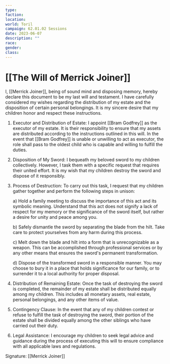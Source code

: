 ```yaml
---
type: 
faction: 
location: 
world: Toril
campaign: 62.01.02 Sessions
date: 2023-06-07
description: ""
race: 
gender: 
class: 
---
```

# [[The Will of Merrick Joiner]]

I, [[Merrick Joiner]], being of sound mind and disposing memory, hereby declare this document to be my last will and testament. I have carefully considered my wishes regarding the distribution of my estate and the disposition of certain personal belongings. It is my sincere desire that my children honor and respect these instructions.

1. Executor and Distribution of Estate: I appoint [[Bram Godfrey]] as the executor of my estate. It is their responsibility to ensure that my assets are distributed according to the instructions outlined in this will. In the event that [[Bram Godfrey]] is unable or unwilling to act as executor, the role shall pass to the oldest child who is capable and willing to fulfill the duties.
    
2. Disposition of My Sword: I bequeath my beloved sword to my children collectively. However, I task them with a specific request that requires their united effort. It is my wish that my children destroy the sword and dispose of it responsibly.
    
3.  Process of Destruction: To carry out this task, I request that my children gather together and perform the following steps in unison:
    
    a) Hold a family meeting to discuss the importance of this act and its symbolic meaning. Understand that this act does not signify a lack of respect for my memory or the significance of the sword itself, but rather a desire for unity and peace among you.
    
    b) Safely dismantle the sword by separating the blade from the hilt. Take care to protect yourselves from any harm during this process.
    
    c) Melt down the blade and hilt into a form that is unrecognizable as a weapon. This can be accomplished through professional services or by any other means that ensures the sword's permanent transformation.
    
    d) Dispose of the transformed sword in a responsible manner. You may choose to bury it in a place that holds significance for our family, or to surrender it to a local authority for proper disposal.
    
4.  Distribution of Remaining Estate: Once the task of destroying the sword is completed, the remainder of my estate shall be distributed equally among my children. This includes all monetary assets, real estate, personal belongings, and any other items of value.
    
5.  Contingency Clause: In the event that any of my children contest or refuse to fulfill the task of destroying the sword, their portion of the estate shall be divided equally among the other siblings who have carried out their duty.
    
6.  Legal Assistance: I encourage my children to seek legal advice and guidance during the process of executing this will to ensure compliance with all applicable laws and regulations.
    

Signature: [[Merrick Joiner]]

